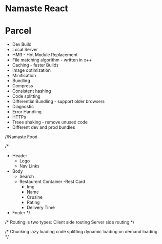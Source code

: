# Namaste React

# Parcel
- Dev Build
- Local Server
- HMR - Hot Module Replacement
- File matching algorithm - written in c++
- Caching - faster Builds
- Image optimization
- Minification
- Bundling
- Compress
- Consistent hashing
- Code splitting
- Differential Bundling - support older browsers
- Diagnostic
- Error Handling
- HTTPs
- Treee shaking - remove unused code
- Different dev and prod bundles

//Namaste Food

/*
- Header
  - Logo
  - Nav Links
- Body
  - Search
  - Restaurent Container
    -Rest Card
      - Img
      - Name
      - Crusine
      - Rating
      - Delivery Time
- Footer
*/

/*
Routing is two types:
Client side routing
Server side routing
*/


/*
Chunking
lazy loading
code splitting
dynamic loading
on demand loading
*/